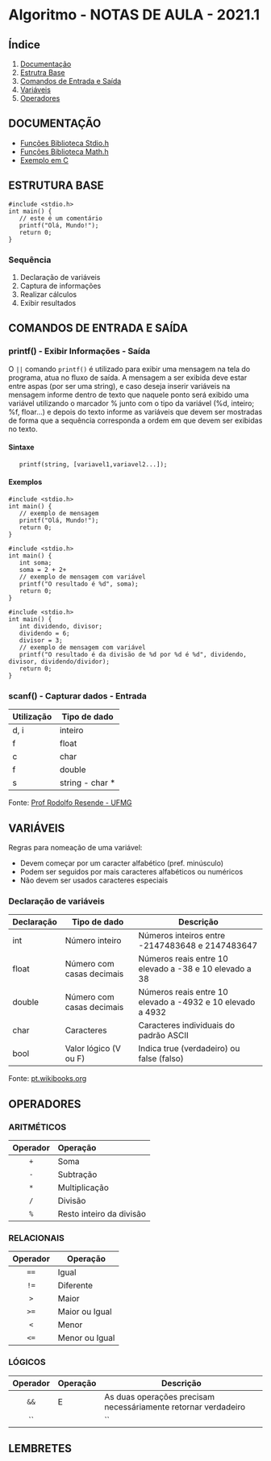 # Algoritmo - NOTAS DE AULA - 2021.1

## Índice

1. [Documentação](#documentação)
1. [Estrutra Base](#estrutura-base)
1. [Comandos de Entrada e Saída](#comandos-de-entrada-e-saída)
1. [Variáveis](#variáveis)
1. [Operadores](#operadores)

## DOCUMENTAÇÃO

* [Funções Biblioteca Stdio.h](https://www.tutorialspoint.com/c_standard_library/stdio_h.htm)
* [Funções Biblioteca Math.h](https://www.tutorialspoint.com/c_standard_library/math_h.htm)
* [Exemplo em C](https://www.programiz.com/c-programming/examples)

## ESTRUTURA BASE
```
#include <stdio.h>
int main() {
   // este é um comentário
   printf("Olá, Mundo!");
   return 0;
}
```

### Sequência 
1. Declaração de variáveis
1. Captura de informações
1. Realizar cálculos
1. Exibir resultados


## COMANDOS DE ENTRADA E SAÍDA
### printf() - Exibir Informações - Saída
O `||` comando `printf()` é utilizado para exibir uma mensagem na tela do programa, atua no fluxo de saída. A mensagem a ser exibida deve estar entre aspas (por ser uma string), e caso deseja inserir variáveis na mensagem informe dentro de texto que naquele ponto será exibido uma variável utilizando o marcador % junto com o tipo da variável (%d, inteiro; %f, floar...) e depois do texto informe as variáveis que devem ser mostradas de forma que a sequência corresponda a ordem em que devem ser exibidas no texto.

#### Sintaxe
```
   printf(string, [variavel1,variavel2...]);
```

#### Exemplos
```
#include <stdio.h>
int main() {
   // exemplo de mensagem
   printf("Olá, Mundo!");
   return 0;
}
```

```
#include <stdio.h>
int main() {
   int soma;
   soma = 2 + 2+
   // exemplo de mensagem com variável
   printf("O resultado é %d", soma);
   return 0;
}
```

```
#include <stdio.h>
int main() {
   int dividendo, divisor;
   dividendo = 6;
   divisor = 3;
   // exemplo de mensagem com variável
   printf("O resultado é da divisão de %d por %d é %d", dividendo, divisor, dividendo/dividor);
   return 0;
}
```

### scanf() - Capturar dados - Entrada



Utilização | Tipo de dado
----|-------|
d, i | inteiro
f | float
c | char
f | double
s | string - char *

Fonte: [Prof Rodolfo Resende - UFMG](https://homepages.dcc.ufmg.br/~rodolfo/aedsi-2-10/printf_scanf/printfscanf.html) 


## VARIÁVEIS

Regras para nomeação de uma variável:
* Devem começar por um caracter alfabético (pref. minúsculo)
* Podem ser seguidos por mais caracteres alfabéticos ou numéricos
* Não devem ser usados caracteres especiais


### Declaração de variáveis

Declaração | Tipo de dado | Descrição
----|-------|-------------------
int | Número inteiro | Números inteiros entre -2147483648 e 2147483647
float | Número com casas decimais | Números reais entre 10 elevado a -38 e 10 elevado a 38
double | Número com casas decimais | Números reais entre 10 elevado a -4932 e 10 elevado a 4932
char | Caracteres | Caracteres individuais do padrão ASCII
bool | Valor lógico (V ou F) | Indica true (verdadeiro) ou false (falso)

Fonte: [pt.wikibooks.org](https://pt.wikibooks.org/wiki/Programar_em_C/Tipos_de_dados) 

## OPERADORES

### ARITMÉTICOS

Operador | Operação 
:----: | :-------
`+` | Soma
`-` | Subtração
`*` | Multiplicação
`/` | Divisão
`%` | Resto inteiro da divisão

### RELACIONAIS
Operador | Operação
:----: |-------
`==` | Igual
`!=` | Diferente
`>` | Maior
`>=` | Maior ou Igual
`<` | Menor
`<=` | Menor ou Igual

### LÓGICOS
Operador | Operação | Descrição
:----: |------- | ----------------
`&&` | E | As duas operações precisam necessáriamente retornar verdadeiro
``||`` | E | As duas operações precisam necessáriamente retornar verdadeiro


## LEMBRETES